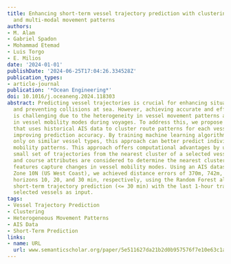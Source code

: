```yaml
---
title: Enhancing short-term vessel trajectory prediction with clustering for heterogeneous
  and multi-modal movement patterns
authors:
- M. Alam
- Gabriel Spadon
- Mohammad Etemad
- Luis Torgo
- E. Milios
date: '2024-01-01'
publishDate: '2024-06-25T17:04:26.334528Z'
publication_types:
- article-journal
publication: '*Ocean Engineering*'
doi: 10.1016/j.oceaneng.2024.118303
abstract: Predicting vessel trajectories is crucial for enhancing situational awareness
  and preventing collisions at sea. However, achieving accurate and efficient predictions
  is challenging due to the heterogeneity in vessel movement patterns and changes
  in vessel mobility modes during voyages. To address this, we propose a new approach
  that uses historical AIS data to cluster route patterns for each vessel type, thereby
  improving prediction accuracy. By training machine learning algorithms to focus
  only on similar vessel types, this approach can better predict individual vessel
  mobility patterns. This approach offers computational advantages by using a relatively
  small set of trajectories from the nearest cluster of a selected vessel. Both spatial
  and course attributes are considered to determine the nearest cluster, while engineered
  features capture changes in vessel mobility modes. Using an AIS dataset from UTM
  Zone 10N (US West Coast), we achieved distance errors of 370m, 742m, and 1.2km for
  horizons 10, 20, and 30 min, respectively, using the Random Forest algorithm for
  short-term trajectory prediction (<= 30 min) with the last 1-hour trajectory of
  selected vessels as input.
tags:
- Vessel Trajectory Prediction
- Clustering
- Heterogeneous Movement Patterns
- AIS Data
- Short-Term Prediction
links:
- name: URL
  url: www.semanticscholar.org/paper/5e511627da21b2d0b957576f7e10e63c1a5c0475
---
```

